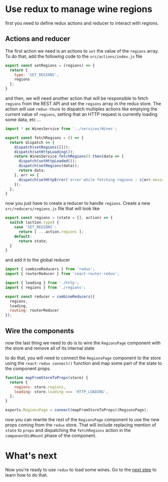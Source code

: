 # Use redux to manage wine regions

first you need to define redux actions and reducer to interact with regions.

## Actions and reducer

The first action we need is an actions to `set` the value of the `regions` array. To do that, add the following code to the `src/actions/index.js` file

```javascript
export const setRegions = (regions) => {
  return {
    type: 'SET_REGIONS',
    regions
  };
}
```

and then, we will need another action that will be responsible to fetch `regions` from the REST API and set the `regions` array in the redux store. The action will use `redux-thunk` to dispatch multiples actions like emptying the current value of `regions`, setting that an HTTP request is currently loading some data, etc ...

```javascript  
import * as WinesService from '../services/Wines';

export const fetchRegions = () => {
  return dispatch => {
    dispatch(setRegions([]));
    dispatch(setHttpLoading());
    return WinesService.fetchRegions().then(data => {
      dispatch(setHttpLoaded());
      dispatch(setRegions(data));
      return data;
    }, err => {
      dispatch(setHttpError(`error while fetching regions : ${err.message}`));
    });
  };
}
```

now you just have to create a reducer to handle `regions`. Create a new `src/reducers/regions.js` file that will look like

```javascript
export const regions = (state = [], action) => {
  switch (action.type) {
    case 'SET_REGIONS':
      return [ ...action.regions ];
    default:
      return state;
  }
}
```

and add it to the global reducer


```javascript
import { combineReducers } from 'redux';
import { routerReducer } from 'react-router-redux';

import { loading } from './http';
import { regions } from './regions';

export const reducer = combineReducers({
  regions,
  loading,
  routing: routerReducer
});
```

## Wire the components

now the last thing we need to do is to wire the `RegionsPage` component with the store and remove all of its internal state

to do that, you will need to connect the `RegionsPage` component to the store using the `react-redux connect()` function and map some part of the state to the component props.

```javascript
function mapFromStoreToProps(store) {
  return {
    regions: store.regions,
    loading: store.loading === 'HTTP_LOADING',
  };
}

exports.RegionsPage = connect(mapFromStoreToProps)(RegionsPage);
```

now you can rewrite the rest of the `RegionsPage` component to use the new props coming from the `redux` store. That will include replacing mention of `state` to `props` and dispatching the `fetchRegions` action in the `componentDidMount` phase of the component.

# What's next

Now you're ready to use `redux` to load some wines. Go to the [next step](./5-redux-wines.md) to learn how to do that.

